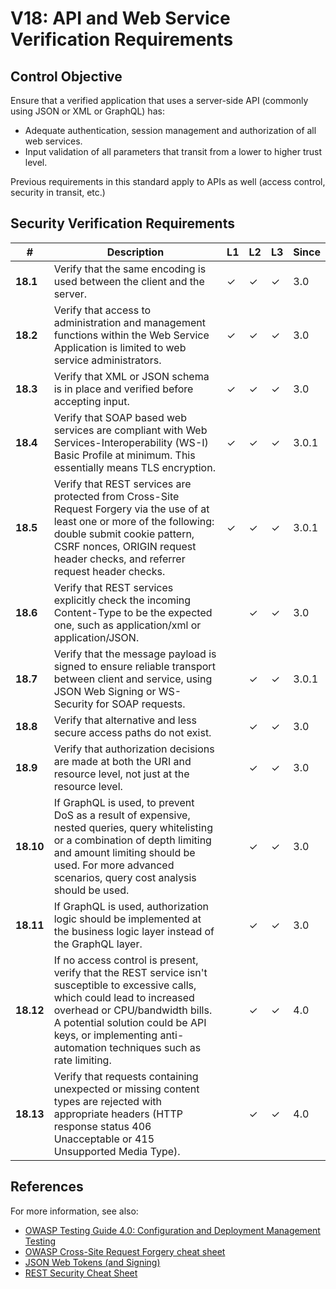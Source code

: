 # V18: API and Web Service Verification Requirements

## Control Objective

Ensure that a verified application that uses a server-side API (commonly using JSON or XML or GraphQL) has:

* Adequate authentication, session management and authorization of all web services.
* Input validation of all parameters that transit from a lower to higher trust level.

Previous requirements in this standard apply to APIs as well (access control, security in transit, etc.)

## Security Verification Requirements

| # | Description | L1 | L2 | L3 | Since |
| --- | --- | --- | --- | -- | -- |
| **18.1** | Verify that the same encoding is used between the client and the server. | ✓ | ✓ | ✓ | 3.0 |
| **18.2** | Verify that access to administration and management functions within the Web Service Application is limited to web service administrators. | ✓ | ✓ | ✓ | 3.0 |
| **18.3** | Verify that XML or JSON schema is in place and verified before accepting input. | ✓ | ✓ | ✓ | 3.0 |
| **18.4** | Verify that SOAP based web services are compliant with Web Services-Interoperability (WS-I) Basic Profile at minimum. This essentially means TLS encryption.  | ✓ | ✓ | ✓ | 3.0.1 |
| **18.5** | Verify that REST services are protected from Cross-Site Request Forgery via the use of at least one or more of the following: double submit cookie pattern, CSRF nonces, ORIGIN request header checks, and referrer request header checks. | ✓ | ✓ | ✓ | 3.0.1 |
| **18.6** | Verify that REST services explicitly check the incoming Content-Type to be the expected one, such as application/xml or application/JSON. |  | ✓ | ✓ | 3.0 |
| **18.7** | Verify that the message payload is signed to ensure reliable transport between client and service, using JSON Web Signing or WS-Security for SOAP requests. |  | ✓ | ✓ | 3.0.1 |
| **18.8** | Verify that alternative and less secure access paths do not exist. |  | ✓ | ✓ | 3.0 |
| **18.9** | Verify that authorization decisions are made at both the URI and resource level, not just at the resource level. |  | ✓ | ✓ | 3.0 |
| **18.10** | If GraphQL is used, to prevent DoS as a result of expensive, nested queries, query whitelisting or a combination of depth limiting and amount limiting should be used. For more advanced scenarios, query cost analysis should be used. |  | ✓ | ✓ | 3.0 |
| **18.11** | If GraphQL is used, authorization logic should be implemented at the business logic layer instead of the GraphQL layer. |  | ✓ | ✓ | 3.0 |
| **18.12** | If no access control is present, verify that the REST service isn't susceptible to excessive calls, which could lead to increased overhead or CPU/bandwidth bills. A potential solution could be API keys, or implementing anti-automation techniques such as rate limiting. |  | ✓ | ✓ | 4.0 |
| **18.13** | Verify that requests containing unexpected or missing content types are rejected with appropriate headers (HTTP response status 406 Unacceptable or 415 Unsupported Media Type). |  | ✓ | ✓ | 4.0 |

## References

For more information, see also:

* [OWASP Testing Guide 4.0: Configuration and Deployment Management Testing](https://www.owasp.org/index.php/Testing_for_configuration_management)
* [OWASP Cross-Site Request Forgery cheat sheet](https://www.owasp.org/index.php/Cross-Site_Request_Forgery_(CSRF)_Prevention_Cheat_Sheet)
* [JSON Web Tokens (and Signing)](https://jwt.io/)
* [REST Security Cheat Sheet](https://www.owasp.org/index.php/REST_Security_Cheat_Sheet)
